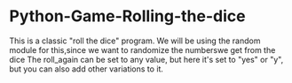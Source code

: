 # Python-Game-Rolling-the-dice
This is a classic "roll the dice" program. 
We will be using the random module for this,since we want to randomize the numberswe get from the dice
The roll_again can be set to any value, but here it's set to "yes" or "y", 
but you can also add other variations to it. 
